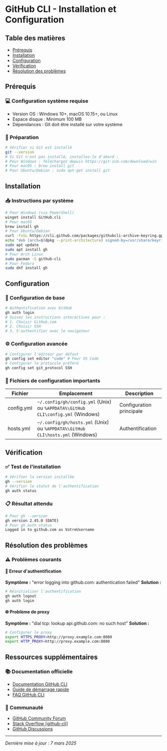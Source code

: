 # GitHub CLI - Installation et Configuration

## Table des matières
- [Prérequis](#prérequis)
- [Installation](#installation)
- [Configuration](#configuration)
- [Vérification](#vérification)
- [Résolution des problèmes](#résolution-des-problèmes)

## Prérequis
### 💻 Configuration système requise
- Version OS : Windows 10+, macOS 10.15+, ou Linux
- Espace disque : Minimum 100 MB
- Dépendances : Git doit être installé sur votre système

### 🔧 Préparation
```bash
# Vérifier si Git est installé
git --version
# Si Git n'est pas installé, installez-le d'abord :
# Pour Windows : Téléchargez depuis https://git-scm.com/download/win
# Pour macOS : brew install git
# Pour Ubuntu/Debian : sudo apt-get install git
```

## Installation
### 📥 Instructions par système
```bash
# Pour Windows (via PowerShell)
winget install GitHub.cli
# Pour macOS
brew install gh
# Pour Ubuntu/Debian
curl -fsSL https://cli.github.com/packages/githubcli-archive-keyring.gpg | sudo gpg --dearmor -o /usr/share/keyrings/githubcli-archive-keyring.gpg
echo "deb [arch=$(dpkg --print-architecture) signed-by=/usr/share/keyrings/githubcli-archive-keyring.gpg] https://cli.github.com/packages stable main" | sudo tee /etc/apt/sources.list.d/github-cli.list > /dev/null
sudo apt update
sudo apt install gh
# Pour Arch Linux
sudo pacman -S github-cli
# Pour Fedora
sudo dnf install gh
```

## Configuration
### 🔐 Configuration de base
```bash
# Authentification avec GitHub
gh auth login
# Suivez les instructions interactives pour :
# 1. Choisir GitHub.com
# 2. Choisir SSH
# 3. S'authentifier avec le navigateur
```

### ⚙️ Configuration avancée
```bash
# Configurer l'éditeur par défaut
gh config set editor "code" # Pour VS Code
# Configurer le protocole préféré
gh config set git_protocol SSH
```

### 📁 Fichiers de configuration importants
| Fichier | Emplacement | Description |
| ---------- | ------------------------------------------------------------------------------- | ------------------------ |
| config.yml | `~/.config/gh/config.yml` (Unix) ou `%APPDATA%\GitHub CLI\config.yml` (Windows) | Configuration principale |
| hosts.yml | `~/.config/gh/hosts.yml` (Unix) ou `%APPDATA%\GitHub CLI\hosts.yml` (Windows) | Authentification |

## Vérification
### ✅ Test de l'installation
```bash
# Vérifier la version installée
gh --version
# Vérifier le statut de l'authentification
gh auth status
```

### 📋 Résultat attendu
```bash
# Pour gh --version
gh version 2.45.0 (DATE)
# Pour gh auth status
Logged in to github.com as VotreUsername
```

## Résolution des problèmes
### ⚠️ Problèmes courants
#### 🚫 Erreur d'authentification
**Symptôme :** "error logging into github.com: authentication failed"
**Solution :**
```bash
# Réinitialiser l'authentification
gh auth logout
gh auth login
```

#### 🌐 Problème de proxy
**Symptôme :** "dial tcp: lookup api.github.com: no such host"
**Solution :**
```bash
# Configurer le proxy
export HTTPS_PROXY=http://proxy.example.com:8080
export HTTP_PROXY=http://proxy.example.com:8080
```

## Ressources supplémentaires
### 📚 Documentation officielle
- [Documentation GitHub CLI](https://cli.github.com/manual/)
- [Guide de démarrage rapide](https://docs.github.com/en/github-cli/github-cli/quickstart)
- [FAQ GitHub CLI](https://cli.github.com/manual/gh_help_reference)

### 👥 Communauté
- [GitHub Community Forum](https://github.community/)
- [Stack Overflow [github-cli]](https://stackoverflow.com/questions/tagged/github-cli)
- [GitHub Discussions](https://github.com/cli/cli/discussions)

---
*Dernière mise à jour : 7 mars 2025*